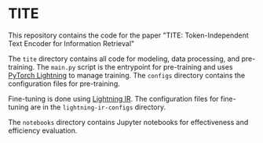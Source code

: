 # TITE

This repository contains the code for the paper "TITE: Token-Independent Text Encoder for Information Retrieval"

The `tite` directory contains all code for modeling, data processing, and pre-training. The `main.py` script is the entrypoint for pre-training and uses [PyTorch Lightning](https://lightning.ai/docs/pytorch/stable/) to manage training. The `configs` directory contains the configuration files for pre-training.

Fine-tuning is done using [Lightning IR]([https://](https://webis.de/lightning-ir/index.html)). The configuration files for fine-tuning are in the `lightning-ir-configs` directory.

The `notebooks` directory contains Jupyter notebooks for effectiveness and efficiency evaluation.
